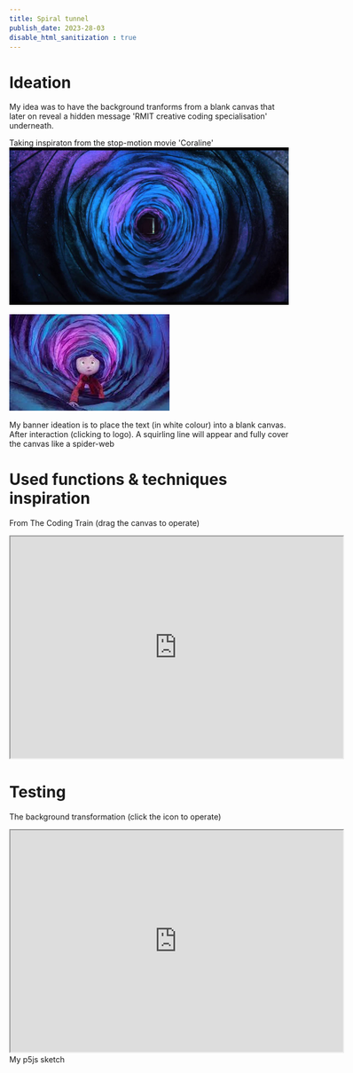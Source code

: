```yaml
---
title: Spiral tunnel
publish_date: 2023-28-03
disable_html_sanitization : true
---
```

# Ideation

My idea was to have the background tranforms from a blank canvas that later on reveal a hidden message 'RMIT creative coding specialisation' underneath.

Taking inspiraton from the stop-motion movie 'Coraline'
![Coraline crawling](./image/tunnel.jpg) 

![tunnel](./image/coraline.jpg) 

My banner ideation is to place the text (in white colour) into a blank canvas. After interaction (clicking to logo). A squirling line will appear and fully cover the canvas like a spider-web
 # Used functions & techniques inspiration

 From The Coding Train (drag the canvas to operate)

 <iframe width="600" height="400" src="https://editor.p5js.org/codingtrain/full/1y_xfueO"></iframe>

# Testing
The background transformation (click the icon to operate)
<iframe width="600" height="400" src="https://editor.p5js.org/whateverimsandy/full/VADwDnL1a"></iframe>
My p5js sketch